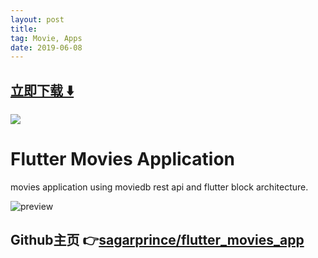 ```yaml
---
layout: post
title:  
tag: Movie, Apps
date: 2019-06-08
---
```


 


## [立即下载 ️⬇️ ](https://codeload.github.com/sagarprince/flutter_movies_app/zip/master) 
<p-8> 

 
![](https://flutterawesome.com/content/images/2019/02/Flutter-Movies-Application.jpg)
 
>
> 
>

 
# Flutter Movies Application

movies application using moviedb rest api and flutter block architecture.

![preview](https://github.com/sagarprince/flutter_movies_app/blob/master/movies_app.gif)
## Github主页 👉[sagarprince/flutter_movies_app](http://github.com/sagarprince/flutter_movies_app)